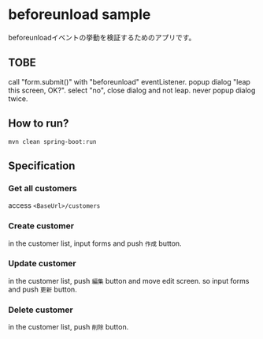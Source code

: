 # beforeunload sample

beforeunloadイベントの挙動を検証するためのアプリです。

## TOBE

call "form.submit()" with "beforeunload" eventListener.
popup dialog "leap this screen, OK?". 
select "no", close dialog and not leap.
never popup dialog twice.

## How to run?

```
mvn clean spring-boot:run
```

## Specification

### Get all customers

access `<BaseUrl>/customers`

### Create customer

in the customer list, input forms and push `作成` button.

### Update customer

in the customer list, push `編集` button and move edit screen.
so input forms and push `更新` button.

### Delete customer

in the customer list, push `削除` button.

